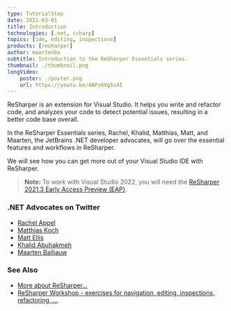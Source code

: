 ```yaml
---
type: TutorialStep
date: 2021-03-01
title: Introduction
technologies: [.net, csharp]
topics: [ide, editing, inspections]
products: [resharper]
author: maartenba
subtitle: Introduction to the ReSharper Essentials series.
thumbnail: ./thumbnail.png
longVideo: 
    poster: ./poster.png
    url: https://youtu.be/4APs6Vg5s4I
---
```


ReSharper is an extension for Visual Studio. It helps you write and refactor code, and analyzes your code to detect potential issues, resulting in a better code base overall.

In the ReSharper Essentials series, Rachel, Khalid, Matthias, Matt, and Maarten, the JetBrains .NET developer advocates, will go over the essential features and workflows in ReSharper.

We will see how you can get more out of your Visual Studio IDE with ReSharper.

> **Note:** To work with Visual Studio 2022, you will need the [ReSharper 2021.3 Early Access Preview (EAP)](https://www.jetbrains.com/resharper/eap/).

### .NET Advocates on Twitter

- [Rachel Appel](https://www.twitter.com/RachelAppel)
- [Matthias Koch](https://www.twitter.com/matkoch87)
- [Matt Ellis](https://www.twitter.com/citizenmatt)
- [Khalid Abuhakmeh](https://www.twitter.com/buhakmeh)
- [Maarten Balliauw](https://www.twitter.com/MaartenBalliauw)

### See Also

- [More about ReSharper...](https://www.jetbrains.com/resharper/)
- [ReSharper Workshop - exercises for navigation, editing, inspections, refactoring, ...](https://github.com/JetBrains/resharper-rider-samples)